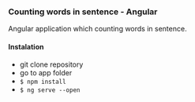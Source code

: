 ### Counting words in sentence - Angular

Angular application which counting words in sentence.

#### Instalation

- git clone repository
- go to app folder
- `$ npm install`
- `$ ng serve --open`